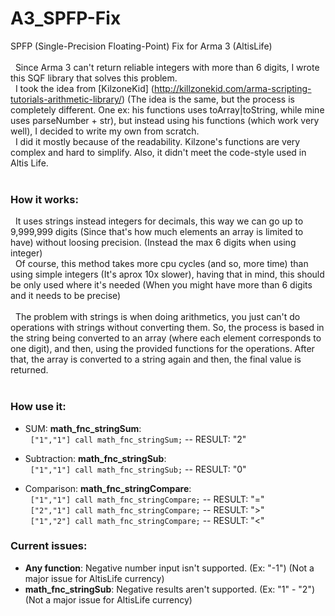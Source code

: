 # A3_SPFP-Fix
SPFP (Single-Precision Floating-Point) Fix for Arma 3 (AltisLife)
</br></br>
&nbsp;&nbsp;Since Arma 3 can't return reliable integers with more than 6 digits, I wrote this SQF library that solves this problem.</br>
&nbsp;&nbsp;I took the idea from [KilzoneKid] (http://killzonekid.com/arma-scripting-tutorials-arithmetic-library/) (The idea is the same, but the process is completely different. One ex: his functions uses toArray|toString, while mine uses parseNumber + str), but instead using his functions (which work very well), I decided to write my own from scratch.</br>
&nbsp;&nbsp;I did it mostly because of the readability. Kilzone's functions are very complex and hard to simplify. Also, it didn't meet the code-style used in Altis Life.</br>
</br>

### How it works:
&nbsp;&nbsp;It uses strings instead integers for decimals, this way we can go up to 9,999,999 digits (Since that's how much elements an array is limited to have) without loosing precision. (Instead the max 6 digits when using integer)</br>
&nbsp;&nbsp;Of course, this method takes more cpu cycles (and so, more time) than using simple integers (It's aprox 10x slower), having that in mind, this should be only used where it's needed (When you might have more than 6 digits and it needs to be precise)</br>
</br>
&nbsp;&nbsp;The problem with strings is when doing arithmetics, you just can't do operations with strings without converting them. So, the process is based in the string being converted to an array (where each element corresponds to one digit), and then, using the provided functions for the operations. After that, the array is converted to a string again and then, the final value is returned.</br>
</br>

### How use it:
- SUM: <b>math_fnc_stringSum</b>:</br>
&nbsp;&nbsp;```["1","1"] call math_fnc_stringSum;``` -- RESULT: "2"</br>

- Subtraction: <b>math_fnc_stringSub</b>:</br>
&nbsp;&nbsp;```["1","1"] call math_fnc_stringSub;``` -- RESULT: "0"</br>

- Comparison: <b>math_fnc_stringCompare</b>:</br>
&nbsp;&nbsp;```["1","1"] call math_fnc_stringCompare;``` -- RESULT: "="</br>
&nbsp;&nbsp;```["2","1"] call math_fnc_stringCompare;``` -- RESULT: ">"</br>
&nbsp;&nbsp;```["1","2"] call math_fnc_stringCompare;``` -- RESULT: "<"</br>

### Current issues:
- <b>Any function</b>: Negative number input isn't supported. (Ex: "-1")  (Not a major issue for AltisLife currency)
- <b>math_fnc_stringSub</b>: Negative results aren't supported. (Ex: "1" - "2")  (Not a major issue for AltisLife currency)
